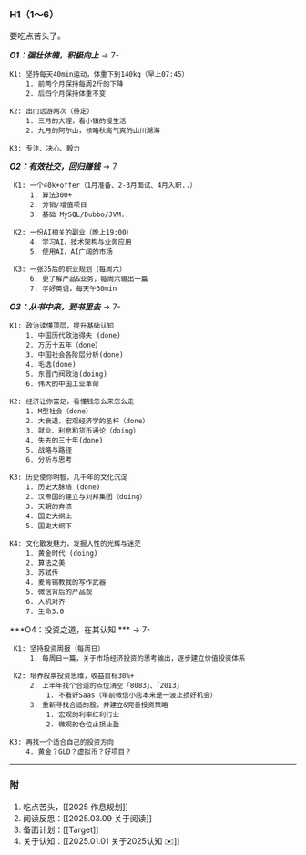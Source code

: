 
### H1（1～6）

要吃点苦头了。

***O1：强壮体魄，积极向上***   -> 7-

	K1: 坚持每天40min运动，体重下到140kg（早上07:45）
		1. 前两个月保持每周2斤的下降
		2. 后四个月保持体重不变
	
	K2: 出门远游两次（待定）
		1. 三月的大理，看小镇的慢生活
		2. 九月的阿尔山，领略秋高气爽的山川湖海
		
	K3: 专注、决心、毅力


***O2：有效社交，回归赚钱***  -> 7

	 K1: 一个40k+offer（1月准备、2-3月面试、4月入职..）
		 1. 算法300+
		 2. 分销/增值项目
		 3. 基础 MySQL/Dubbo/JVM..
	 
	 K2: 一份AI相关的副业（晚上19:00）
		 4. 学习AI，技术架构与业务应用
		 5. 使用AI，AI广阔的市场
	 
	 K3: 一张35后的职业规划（每周六）
		 6. 更了解产品&业务，每周六输出一篇
		 7. 学好英语，每天午30min


***O3：从书中来，到书里去*** -> 7-

	K1: 政治读懂顶层，提升基础认知
		1. 中国历代政治得失 (done)
		2. 万历十五年（done）
		3. 中国社会各阶层分析(done)
		4. 毛选(done)
		5. 东晋门阀政治(doing)
		6. 伟大的中国工业革命
	
    K2: 经济让你富足，看懂钱怎么来怎么走
	    1. M型社会（done）
	    2. 大衰退，宏观经济学的圣杯（done）
	    3. 就业、利息和货币通论（doing）
	    4. 失去的三十年(done)
	    5. 战略与路径
	    6. 分析与思考
	
    K3: 历史使你明智，几千年的文化沉淀
		1. 历史大脉络 (done)
		2. 汉帝国的建立与刘邦集团（doing）
		3. 天朝的奔溃
		4. 国史大纲上
		5. 国史大纲下
	
    K4: 文化散发魅力，发掘人性的光辉与迷茫
	    1. 黄金时代 (doing)
	    2. 算法之美
	    3. 苏轼传
	    4. 麦肯锡教我的写作武器
	    5. 微信背后的产品观
	    6. 人机对齐
	    7. 生命3.0


***O4：投资之道，在其认知 *** -> 7-

	 K1: 坚持投资周报（每周日）
		 1. 每周日一篇，关于市场经济投资的思考输出，逐步建立价值投资体系 
	 
	 K2: 培养股票投资思维，收益目标30%+
		 2. 上半年找个合适的点位清空「8083」、「2013」
			 1. 不看好Saas（年前微信小店本来是一波止损好机会）
		 3. 重新寻找合适的股，并建立&完善投资策略
			 1. 宏观的利率红利行业 
			 2. 微观的仓位止损止盈
		
	K3: 再找一个适合自己的投资方向
		4. 黄金？GLD？虚拟币？好项目？


----
### 附

1. 吃点苦头，[[2025 作息规划]]
2. 阅读反思：[[2025.03.09 关于阅读]]
3. 备面计划：[[Target]]
4. 关于认知：[[2025.01.01  关于2025认知 ✉️]]
